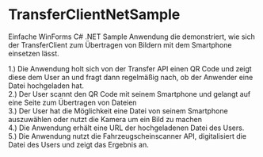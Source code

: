 # TransferClientNetSample

Einfache WinForms C# .NET Sample Anwendung die demonstriert, wie sich der TransferClient zum Übertragen von Bildern mit dem Smartphone einsetzen lässt.  
  
1.) Die Anwendung holt sich von der Transfer API einen QR Code und zeigt diese dem User an und fragt dann regelmäßig nach, ob der Anwender eine Datei hochgeladen hat.  
2.) Der User scannt den QR Code mit seinem Smartphone und gelangt auf eine Seite zum Übertragen von Dateien  
3.) Der User hat die Möglichkeit eine Datei von seinem Smartphone auszuwählen oder nutzt die Kamera um ein Bild zu machen  
4.) Die Anwendung erhält eine URL der hochgeladenen Datei des Users.  
5.) Die Anwendung nutzt die Fahrzeugscheinscanner API, digitalisiert die Datei des Users und zeigt das Ergebnis an.